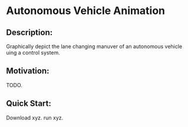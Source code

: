 # Autonomous Vehicle Animation

## Description:
Graphically depict the lane changing manuver of an autonomous vehicle uing a control system.

## Motivation:
TODO.

## Quick Start:
Download xyz.
run xyz.
